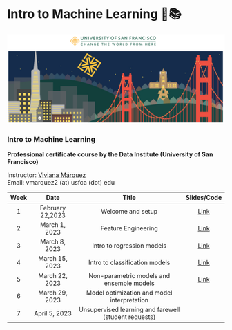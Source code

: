 # Intro to Machine Learning 🤖📚

![usf](./img/all/bridge_usf.png)

### Intro to Machine Learning
**Professional certificate course by the Data Institute (University of San Francisco)**

Instructor: [Viviana Márquez](https://www.linkedin.com/in/vivianamarquez/)<br>
Email: vmarquez2 (at) usfca (dot) edu

| **Week** |     **Date**     |                       **Title**                       | **Slides/Code** |
|:---------:|:----------------:|:-----------------------------------------------------:|:--------:|
|     1     | February 22,2023 | Welcome and setup                                     |    [Link](https://github.com/vivianamarquez/Intro-to-Machine-Learning/blob/main/1_welcome_setup/Welcome.ipynb)      |
|     2     |   March 1, 2023  | Feature Engineering                    |    [Link](https://github.com/vivianamarquez/Intro-to-Machine-Learning/blob/main/2_FE/FE.ipynb)      |
|     3     |   March 8, 2023  | Intro to regression models                            |    [Link](https://github.com/vivianamarquez/Intro-to-Machine-Learning/blob/main/3_linear_regression/linear_regression.ipynb)      |
|     4     |  March 15, 2023  | Intro to classification models                        |     [Link](https://github.com/vivianamarquez/Intro-to-Machine-Learning/blob/main/4_classification/classification.ipynb)     |
|     5     |  March 22, 2023  | Non-parametric models and ensemble models             |    [Link](https://github.com/vivianamarquez/Intro-to-Machine-Learning/blob/main/5_non-parametric_models/knn.ipynb)      |
|     6     |  March 29, 2023  | Model optimization and model interpretation           |          |
|     7     |   April 5, 2023  | Unsupervised learning and farewell (student requests) |          |  